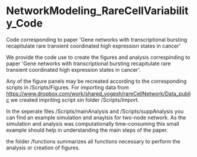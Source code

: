 # NetworkModeling_RareCellVariability_Code
Code corresponding to paper 'Gene networks with transcriptional bursting recapitulate rare transient coordinated high expression states in cancer'

We provide the code use to create the figures and analysis correspinding to paper 'Gene networks with transcriptional bursting recapitulate rare transient coordinated high expression states in cancer'.

Any of the figure panels may be recreated according to the corresponding scripts in /Scripts/Figures.
For importing data from https://www.dropbox.com/work/shared_yogesh/rareCellNetwork/Data_public we created impriting script sin folder /Scripts/Import. 

In the seperate files /Scripts/mainAnalysis and /Scripts/suppAnalysis you can find an example simulation and anaylsis for two-node network. As the simulation and analysis was computationally time-consuming this small example should help in understanding the main steps of the paper. 

the folder /functions summarizes all functions necessary to perform the analysis or creation of figures. 

